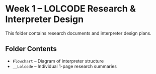 # Week 1 – LOLCODE Research & Interpreter Design

This folder contains research documents and interpreter design plans.

## Folder Contents

- `Flowchart` – Diagram of interpreter structure 
- `__Lolcode` – Individual 1-page research summaries


